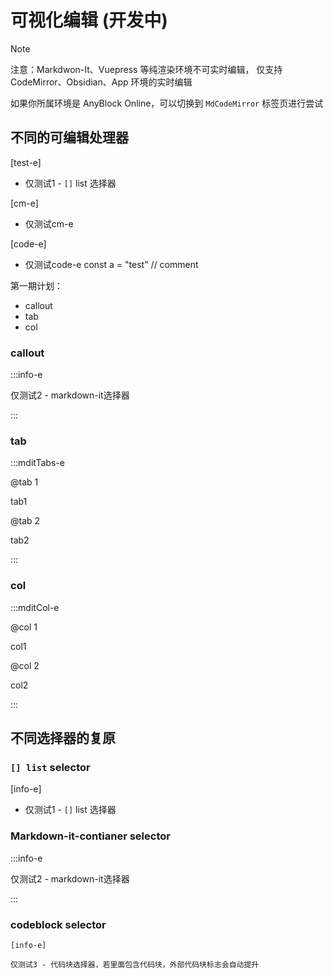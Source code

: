 # 可视化编辑 (开发中)

> [!note]
> 注意：Markdwon-It、Vuepress 等纯渲染环境不可实时编辑，
> 仅支持 CodeMirror、Obsidian、App 环境的实时编辑
> 
> 如果你所属环境是 AnyBlock Online，可以切换到 `MdCodeMirror` 标签页进行尝试

## 不同的可编辑处理器

[test-e]

- 仅测试1 - `[]` list 选择器

[cm-e]

- 仅测试cm-e

[code-e]

- 仅测试code-e
  const a = "test" // comment

第一期计划：

- callout
- tab
- col

### callout

:::info-e

仅测试2 - markdown-it选择器

:::

### tab

:::mditTabs-e

@tab 1

tab1

@tab 2

tab2

:::

### col

:::mditCol-e

@col 1

col1

@col 2

col2

:::

## 不同选择器的复原

### `[] list` selector

[info-e]

- 仅测试1 - `[]` list 选择器

### Markdown-it-contianer selector

:::info-e

仅测试2 - markdown-it选择器

:::

### codeblock selector

```anyblock
[info-e]

仅测试3 - 代码块选择器，若里面包含代码块，外部代码块标志会自动提升
```

